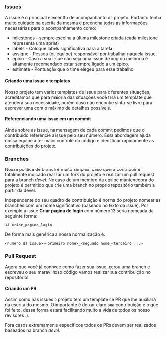 ### Issues

A issue é o principal elementto de acompanhanto do projeto. Portanto tenha muito cuidado na escrita da mesma e preencha todas as informações necessárias para o acompanhamento como:

* milestones - sempre escolha a última milestone criada (cada milestone representa uma sprint)
* labels - Coloque labels significativa para a tarefa
* assigne - Pessoa (ou equipe) responsável por trabalhar naquela issue.
* epico - Caso a sua issue não seja uma issue de bug ou melhoria é altamente recomendado estar sempre ligado a um épico.
* estimate - Pontuação que o time elegeu para esse trabalho

#### Criando uma issue e templates

Nosso projeto tem vários templates de issue para diferentes situações, acreditamos que para maioria das situações você terá um template que atenderá sua necessidade, porém caso não encontre sinta-se livre para escrever uma com o máximo de detalhes possíveis.

#### Referenciando uma issue em um commit

Ainda sobre as issue, na mensagem de cada commit pedimos que o contribuido referencie a issue pelo seu número. Essa abordagem ajuda nossa equipe a ter maior controle do código e identificar rapidamente as contribuições do projeto.

### Branches

Nossa politica de branch é muito simples, caso queira contribuir é totalmente indicado realizar um fork do projeto e realizar um pull request para a branch *devel*. No caso de um membro da equipe mantenedora do projeto é permitido que crie uma branch no proprio repositório também a partir da devel.

Independente do seu quadro de contribuição é norma do projeto nomear as branches com um nome significativo (baseado no texto da issue). Por exemplo a issue **Criar página de login** com número 13 seria nomeada da seguinte forma:

```bash
13-criar_pagina_login
```

De forma mais genérica a nossa normalização é:

```
<numero da issue>-<primeiro nome>_<segundo nome_<terceiro ...>
```

### Pull Request

Agora que você já conhece como fazer sua issue, gerou uma branch e escreveu o seu maravilhoso código vamos realizar sua contribuição no repositório!

#### Criando um PR

Assim como nas issues o projeto tem um template de PR que lhe auxiliará na escrita do mesmo. O importante é deixar claro sua contribuição e o que foi feito, dessa forma estará facilitando muito a vida de todos os nosso revisores :).

Fora casos extremamente especificos todos os PRs devem ser realizados baseados na branch *devel*.
